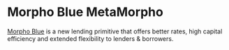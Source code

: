 # Morpho Blue MetaMorpho

[Morpho Blue](https://github.com/morpho-org/morpho-blue) is a new lending primitive that offers better rates, high capital efficiency and extended flexibility to lenders & borrowers.
